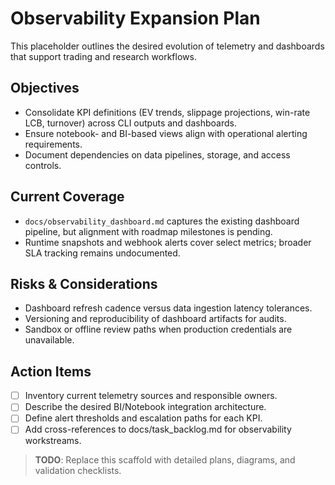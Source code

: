 # Observability Expansion Plan

This placeholder outlines the desired evolution of telemetry and dashboards that support trading and research workflows.

## Objectives
- Consolidate KPI definitions (EV trends, slippage projections, win-rate LCB, turnover) across CLI outputs and dashboards.
- Ensure notebook- and BI-based views align with operational alerting requirements.
- Document dependencies on data pipelines, storage, and access controls.

## Current Coverage
- `docs/observability_dashboard.md` captures the existing dashboard pipeline, but alignment with roadmap milestones is pending.
- Runtime snapshots and webhook alerts cover select metrics; broader SLA tracking remains undocumented.

## Risks & Considerations
- Dashboard refresh cadence versus data ingestion latency tolerances.
- Versioning and reproducibility of dashboard artifacts for audits.
- Sandbox or offline review paths when production credentials are unavailable.

## Action Items
- [ ] Inventory current telemetry sources and responsible owners.
- [ ] Describe the desired BI/Notebook integration architecture.
- [ ] Define alert thresholds and escalation paths for each KPI.
- [ ] Add cross-references to docs/task_backlog.md for observability workstreams.

> **TODO**: Replace this scaffold with detailed plans, diagrams, and validation checklists.
